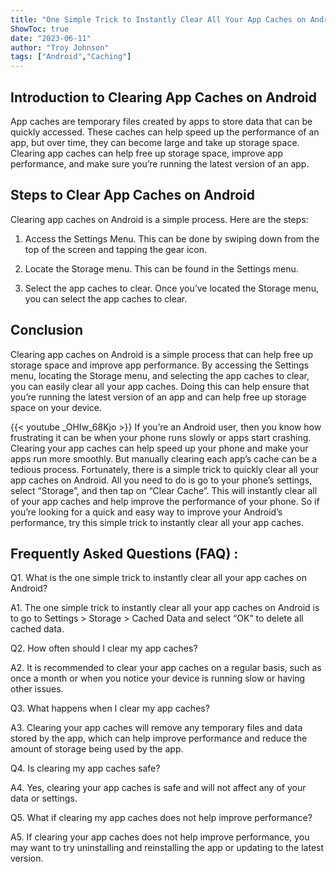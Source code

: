 ```yaml
---
title: "One Simple Trick to Instantly Clear All Your App Caches on Android!"
ShowToc: true 
date: "2023-06-11"
author: "Troy Johnson" 
tags: ["Android","Caching"]
---
```

## Introduction to Clearing App Caches on Android

App caches are temporary files created by apps to store data that can be quickly accessed. These caches can help speed up the performance of an app, but over time, they can become large and take up storage space. Clearing app caches can help free up storage space, improve app performance, and make sure you’re running the latest version of an app.

## Steps to Clear App Caches on Android

Clearing app caches on Android is a simple process. Here are the steps:

1. Access the Settings Menu. This can be done by swiping down from the top of the screen and tapping the gear icon.

2. Locate the Storage menu. This can be found in the Settings menu.

3. Select the app caches to clear. Once you’ve located the Storage menu, you can select the app caches to clear.

## Conclusion

Clearing app caches on Android is a simple process that can help free up storage space and improve app performance. By accessing the Settings menu, locating the Storage menu, and selecting the app caches to clear, you can easily clear all your app caches. Doing this can help ensure that you’re running the latest version of an app and can help free up storage space on your device.

{{< youtube _OHIw_68Kjo >}} 
If you’re an Android user, then you know how frustrating it can be when your phone runs slowly or apps start crashing. Clearing your app caches can help speed up your phone and make your apps run more smoothly. But manually clearing each app’s cache can be a tedious process. Fortunately, there is a simple trick to quickly clear all your app caches on Android. All you need to do is go to your phone’s settings, select “Storage”, and then tap on “Clear Cache”. This will instantly clear all of your app caches and help improve the performance of your phone. So if you’re looking for a quick and easy way to improve your Android’s performance, try this simple trick to instantly clear all your app caches.

## Frequently Asked Questions (FAQ) :
Q1. What is the one simple trick to instantly clear all your app caches on Android?

A1. The one simple trick to instantly clear all your app caches on Android is to go to Settings > Storage > Cached Data and select “OK” to delete all cached data.

Q2. How often should I clear my app caches?

A2. It is recommended to clear your app caches on a regular basis, such as once a month or when you notice your device is running slow or having other issues.

Q3. What happens when I clear my app caches?

A3. Clearing your app caches will remove any temporary files and data stored by the app, which can help improve performance and reduce the amount of storage being used by the app.

Q4. Is clearing my app caches safe?

A4. Yes, clearing your app caches is safe and will not affect any of your data or settings.

Q5. What if clearing my app caches does not help improve performance?

A5. If clearing your app caches does not help improve performance, you may want to try uninstalling and reinstalling the app or updating to the latest version.


